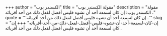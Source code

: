 +++
author = "الكسندر بوب"
title = "مقولة الكسندر بوب"
description = "مقولة الكسندر بوب: إن كان لسمعة أحد أن تشوه فليس أفضل لفعل ذلك من أحد أقربائه ."
quote = '''إن كان لسمعة أحد أن تشوه فليس أفضل لفعل ذلك من أحد أقربائه .'''
slug = "إن-كان-لسمعة-أحد-أن-تشوه-فليس-أفضل-لفعل-ذلك-من-أحد-أقربائه"
+++
إن كان لسمعة أحد أن تشوه فليس أفضل لفعل ذلك من أحد أقربائه .
